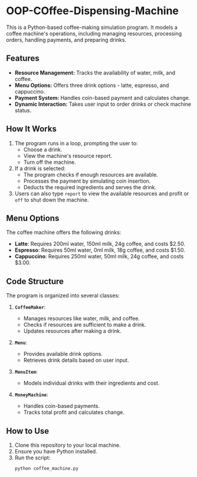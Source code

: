 # OOP-COffee-Dispensing-Machine

This is a Python-based coffee-making simulation program. It models a coffee machine's operations, including managing resources, processing orders, handling payments, and preparing drinks. 

## Features
- **Resource Management:** Tracks the availability of water, milk, and coffee.
- **Menu Options:** Offers three drink options - latte, espresso, and cappuccino.
- **Payment System:** Handles coin-based payment and calculates change.
- **Dynamic Interaction:** Takes user input to order drinks or check machine status.

## How It Works
1. The program runs in a loop, prompting the user to:
   - Choose a drink.
   - View the machine's resource report.
   - Turn off the machine.
2. If a drink is selected:
   - The program checks if enough resources are available.
   - Processes the payment by simulating coin insertion.
   - Deducts the required ingredients and serves the drink.
3. Users can also type `report` to view the available resources and profit or `off` to shut down the machine.

## Menu Options
The coffee machine offers the following drinks:
- **Latte**: Requires 200ml water, 150ml milk, 24g coffee, and costs $2.50.
- **Espresso**: Requires 50ml water, 0ml milk, 18g coffee, and costs $1.50.
- **Cappuccino**: Requires 250ml water, 50ml milk, 24g coffee, and costs $3.00.

## Code Structure
The program is organized into several classes:

1. **`CoffeeMaker`**:
   - Manages resources like water, milk, and coffee.
   - Checks if resources are sufficient to make a drink.
   - Updates resources after making a drink.

2. **`Menu`**:
   - Provides available drink options.
   - Retrieves drink details based on user input.

3. **`MenuItem`**:
   - Models individual drinks with their ingredients and cost.

4. **`MoneyMachine`**:
   - Handles coin-based payments.
   - Tracks total profit and calculates change.

## How to Use
1. Clone this repository to your local machine.
2. Ensure you have Python installed.
3. Run the script:
   ```bash
   python coffee_machine.py
